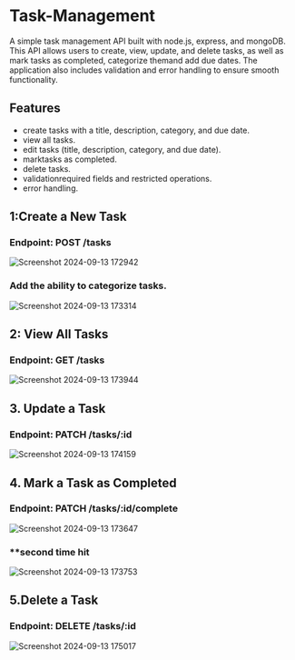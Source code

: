 # Task-Management

A simple task management API built with node.js, express, and mongoDB. This API allows users to create, view, update, and delete tasks, as well as mark tasks as completed, categorize themand add due dates. The application also includes validation and error handling to ensure smooth functionality.

## Features

- create tasks with a title, description, category, and due date.
- view all tasks.
- edit tasks (title, description, category, and due date).
- marktasks as completed.
- delete tasks.
- validationrequired fields and restricted operations.
- error handling.

## 1:Create a New Task

### Endpoint: POST /tasks

![Screenshot 2024-09-13 172942](https://github.com/user-attachments/assets/0d320bae-1aaa-4cfa-820c-2b9a52301fbc)

###  Add the ability to categorize tasks.

![Screenshot 2024-09-13 173314](https://github.com/user-attachments/assets/04862ea0-bf1d-437b-968c-872b14aa2612)


## 2: View All Tasks
### Endpoint: GET /tasks

![Screenshot 2024-09-13 173944](https://github.com/user-attachments/assets/91d28080-4270-4054-bdb9-f94d627332b1)

## 3. Update a Task
### Endpoint: PATCH /tasks/:id
![Screenshot 2024-09-13 174159](https://github.com/user-attachments/assets/61550b02-b918-4eaf-a4ae-9d1910cab007)

## 4. Mark a Task as Completed
### Endpoint: PATCH /tasks/:id/complete

![Screenshot 2024-09-13 173647](https://github.com/user-attachments/assets/0feae2b8-0819-4852-bcb7-b3f2d1bf37a4)

### **second time hit
![Screenshot 2024-09-13 173753](https://github.com/user-attachments/assets/c5150d86-ed2d-4657-9ac3-2769e51ea72e)

## 5.Delete a Task
### Endpoint: DELETE /tasks/:id

![Screenshot 2024-09-13 175017](https://github.com/user-attachments/assets/27de0aad-ab6c-4e1e-86c4-6875734ddada)





